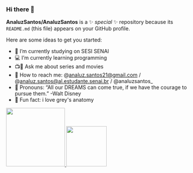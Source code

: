 ### Hi there 👋


**AnaluzSantos/AnaluzSantos** is a ✨ _special_ ✨ repository because its `README.md` (this file) appears on your GitHub profile.

Here are some ideas to get you started:

- 📕 I’m currently studying on SESI SENAI
- 💻 I’m currently learning programming
- 📺🎥 Ask me about series and movies
- 📌 How to reach me: @analuz.santos21@gmail.com / @analuz.santos@al.estudante.senai.br / @analuzsantos_
- 🎯 Pronouns:  “All our DREAMS can come true, if we have the courage to pursue them.” -Walt Disney
- 💖 Fun fact: i love grey's anatomy
<div>
  <a href="https://github.com/AnaluzSantos">
  <img height="160em" src="https://github-readme-stats.vercel.app/api?username=AnaluzSantos&theme=nightowl&show_icons=true"/>
  <img height="110em" src="https://github-readme-stats.vercel.app/api/top-langs/?username=AnaluzSantos&layout=compact&langs_count=7&theme=nightowl"/>
    </div>
